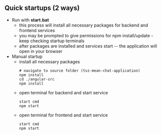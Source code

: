## Quick startups (2 ways)
- Run with **start.bat**
  - this process will install all necessary packages for backend and frontend services
  - you may be prompted to give permissions for npm install/update - keep checking startup terminals
  - after packages are installed and services start -- the application will open in your browser
- Manual startup
  - install all necessary packages
    ```
    # navigate to source folder (tvz-mean-chat-application)
    npm install
    cd ./angular-src
    npm install
    ```
  - open terminal for backend and start service
    ```
    start cmd
    npm start
    ```
  - open terminal for frontend and start service
    ```
    start cmd
    npm start
    ```
